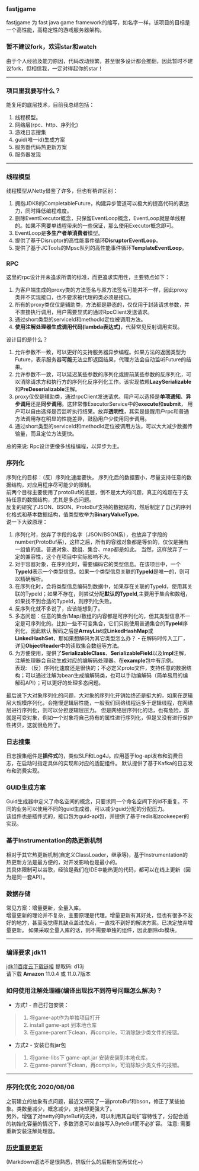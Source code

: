 ### fastjgame
fastjgame 为 fast java game framework的缩写，如名字一样，该项目的目标是一个高性能，高稳定性的游戏服务器架构。  

### 暂不建议fork，欢迎star和watch
由于个人经验及能力原因，代码改动频繁，甚至很多设计都会推翻，因此暂时不建议fork，但相信我，一定对得起你的star！

***
### 项目里我要写什么？
能复用的底层技术，目前我总结包括：
1. 线程模型。
2. 网络层(rpc、http、序列化)
3. 游戏日志搜集
4. guid(唯一id)生成方案
5. 服务器代码热更新方案
6. 服务器发现

***
### 线程模型
线程模型从Netty借鉴了许多，但也有稍许区别：
1. 拥抱JDK8的CompletableFuture，构建异步管道可以极大的提高代码的表达力，同时降低编程难度。
2. 删除EventExecutor概念，只保留EventLoop概念，EventLoop就是单线程的。如果不需要单线程带来的一些保证，那么使用Executor概念即可。
3. EventLoop是**多生产者单消费者**模型。
4. 提供了基于Disruptor的高性能事件循环**DisruptorEventLoop**。
5. 提供了基于JCTools的Mpsc队列的高性能事件循环**TemplateEventLoop**。

### RPC
这里的rpc设计并未追求所谓的标准，而更追求实用性，主要特点如下：
1. 为客户端生成的proxy类的方法签名与原方法签名可能并不一样，因此proxy类并不实现接口，也不要求被代理的类必须是接口。
2. 所有的proxy类仅仅是辅助类，方法都是静态的，仅仅用于封装请求参数，并不直接执行调用，用户需要显式的通过RpcClient发送请求。
3. 通过short类型的serviceId和methodId定位被调用方法。
4. **使用注解处理器生成调用代码(lambda表达式)**，代替常见反射调用实现。

设计目的是什么？
1. 允许参数不一致，可以更好的支持服务器异步编程。如果方法的返回类型为Future，表示服务器**可能**无法立即返回结果，代理方法会自动监听Future的结果。  
2. 允许参数不一致，可以延迟某些参数的序列化或提前某些参数的反序列化，可以消除请求方和执行方的序列化反序列化工作。该实现依赖**LazySerializable**和**PreDeserializable**注解。  
3. proxy仅仅是辅助类，通过rpcClient发送请求。用户可以选择是**单项通知**、**异步调用**还是**同步调用**。这非常像ExecutorService中的**execute**和**submit**，
用户可以自由选择是否监听执行结果。放弃**透明性**，其实是提醒用户rpc和普通方法调用存在明显的性能差异，鼓励用户少使用同步调用。  
4. 通过short类型的serviceId和methodId定位被调用方法，可以大大减少数据传输量，而且定位方法更快。  

总的来说: Rpc设计更像多线程编程，以异步为主。

### 序列化
序列化的目标：（反）序列化速度要快， 序列化后的数据要小，尽量支持任意的数据结构，对应用程序尽可能少的限制。  
前两个目标主要使用了protoBuf的底层，倒不是太大的问题，真正的难题在于支持任意的数据结构，尤其是多态问题。  
反复的研究了JSON、BSON、ProtoBuf支持的数据结构，然后制定了自己的序列化格式和基本数据结构，值类型枚举为**BinaryValueType**。  
说一下大致原理：
1. 序列化时，放弃了字段的名字（JSON/BSON系），也放弃了字段的number(ProtoBuf系)，这样之后，所有的容器对象都是等价的，仅仅是拥有一组值的值。普通对象、数组、集合、map都是如此。
当然，这样放弃了一定的兼容性，这个在项目中实际影响不大。
2. 对于容器对象，在序列化时，需要编码它的类型信息。在该项目中，一个**TypeId**表示一个类型信息。如果一个类型信息关联的**TypeId**是唯一的，则可以精确解析。
3. 在序列化时，会将类型信息编码到数据中，如果存在关联的TypeId，使用其关联的TypeId；如果不存在，则尝试分配**默认的TypeId**,主要用于集合和数组，如果找不到合适的TypeId，则序列化失败。
4. 反序列化就不多说了，应该能想到了。
5. 多态问题：任意的集合/Map/数组的内容都是可序列化的，但其类型信息不一定是可序列化的。比如一些不可变集合，它们只能使用普通集合的**TypeId**序列化，因此默认
解码之后是**ArrayList**或**LinkedHashMap**或**LinkedHashSet**，那如果想解码为其它类型怎么办？ - 在解码时传入工厂，详见**ObjectReader**中的读取集合数组等方法。
6. 为方便使用，提供了**SerializableClass**、**SerializableField**以及**Impl**注解，注解处理器会自动生成对应的编解码处理器。在**example**包中有示例。  
表现: （反）序列化速度还是很快的；不必定义proto文件，支持任意的数据结构；可以通过注解为bean生成编解码类，也可以手动编解码（简单易用的编解码API）；可以更好的处理多态问题。

最后说下大对象序列化的问题，大对象的序列化开销始终还是挺大的，如果在逻辑层大规模序列化，会拖慢逻辑层性能，一般我们网络线程远多于逻辑线程，在网络层进行序列化，则可以分担逻辑层压力。
但是网络层序列化的话，也有危险，那就是可变对象，例如一个对象将自己持有的属性进行序列化，但是又没有进行保护性拷贝，这就很危险了。

### 日志搜集
日志搜集组件是**插件式**的，类似SLF和Log4J。应用基于log-api发布和消费日志，在启动时指定具体的实现和对应的适配组件。
默认提供了基于Kafka的日志发布和消费实现。

### GUID生成方案
Guid生成器中定义了命名空间的概念，只要求同一个命名空间下的id不重复。不同的业务可以使用不同的guid生成器，可以减少guid分配的分配压力。  
该组件也是插件式的，接口包为guid-api包，并提供了基于redis和zookeeper的实现。

### 基于Instrumentation的热更新机制
相对于其它热更新机制(自定义ClassLoader，继承等)，基于Instrumentation的热更新方法是最方便的，对开发影响也是最小的。  
其具体限制可以谷歌，经验是我们在IDE中能热更的代码，都可以在线上更新（因为是同一套API）。

### 数据存储
常见方案：增量更新，全量入库。  
增量更新的理论并不复杂，主要原理是代理。增量更新有其好处，但也有很多不友好的地方，甚至我觉得其缺点盖过优点，一直找不到好的解决方案。已决定放弃增量更新。
如果采取全量入库的话，则不需要单独的组件，因此删除db模块。

***
### 编译要求 jdk11
[jdk11百度云下载链接](https://pan.baidu.com/s/10IWbDpIeVDk5iPjci0gDUw)  提取码: d13j  
请下载 **Amazon** 11.0.4 或 11.0.7版本

### 如何使用注解处理器(编译出现找不到符号问题怎么解决)？
+ 方式1 - 自己打包安装：  
> 1. 将game-apt作为单独项目打开
> 2. install game-apt 到本地仓库
> 3. 在game-parent下clean，再compile，可消除缺少类文件的报错。

+ 方式2 - 安装已有jar包
> 1. 将game-libs下 game-apt.jar 安装安装到本地仓库。
> 2. 在game-parent下clean，再compile，可消除缺少类文件的报错。

***
### 序列化优化 2020/08/08
之前建立的抽象有点问题，最近又研究了一遍protoBuf和bson，修正了某些抽象。类数量减少，概念减少，支持却更强大了。  
另外，增强了对netty的ByteBuf的支持，可以利用其自动扩容特性了，分配合适的初始化容量的情况下，多数消息可以直接写入ByteBuf而不必扩容。
注意: 需要重新安装注解处理器。


### [历史重要更新](https://github.com/hl845740757/fastjgame/blob/master/%E5%8E%86%E5%8F%B2%E9%87%8D%E8%A6%81%E6%9B%B4%E6%96%B0.md)

(Markdown语法不是很熟悉，排版什么的后期有空再优化~)